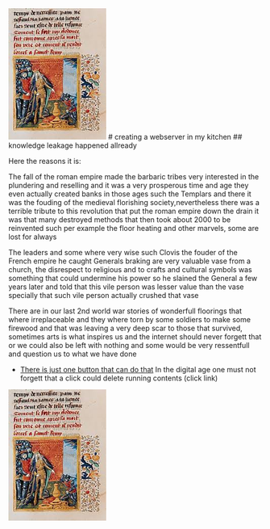 <img class="twenty-five-percent" src="/images/soissons.jpg" alt="fostering">
# creating a webserver in my kitchen
## knowledge leakage happened allready

Here the reasons it is:

The fall of the roman empire made the barbaric tribes very interested in the 
plundering and reselling and it was a very prosperous time and age they 
even actually created banks in those ages such the Templars and there it 
was the fouding of the medieval florishing society,nevertheless there was a 
terrible tribute to this revolution that put the roman empire down the drain
it was that many destroyed methods that then took about 2000 to be reinvented
such per example the floor heating and other marvels, some are lost for always

The leaders and some where very wise such Clovis the fouder of the French empire
he caught Generals braking are very valuable vase from a church, the disrespect to
religious and to crafts and cultural symbols was something that could undermine his power
so he slained the General a few years later and told that this vile person was lesser
value than the vase specially that such vile person actually crushed that vase

There are in our last 2nd world war stories of wonderfull floorings that where irreplaceable
and they where torn by some soldiers to make some firewood and that was leaving a very deep
scar to those that survived, sometimes arts is what inspires us and the internet should 
never forgett that or we could also be left with nothing and some would be very ressentfull 
and question us to what we have done


- [There is just one button that can do that](../three/three.html) 
In the digital age one must not forgett that a click could delete running contents (click link)




![knowledge leakage](/images/soissons.jpg)


